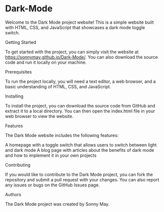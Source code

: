 # Dark-Mode

Welcome to the Dark Mode project website! This is a simple website built with HTML, CSS, and JavaScript that showcases a dark mode toggle switch.

Getting Started

To get started with the project, you can simply visit the website at https://sonnymay.github.io/Dark-Mode/. You can also download the source code and run it locally on your machine.

Prerequisites

To run the project locally, you will need a text editor, a web browser, and a basic understanding of HTML, CSS, and JavaScript.

Installing

To install the project, you can download the source code from GitHub and extract it to a local directory. You can then open the index.html file in your web browser to view the website.

Features

The Dark Mode website includes the following features:

A homepage with a toggle switch that allows users to switch between light and dark mode
A blog page with articles about the benefits of dark mode and how to implement it in your own projects

Contributing

If you would like to contribute to the Dark Mode project, you can fork the repository and submit a pull request with your changes. You can also report any issues or bugs on the GitHub Issues page.

Authors

The Dark Mode project was created by Sonny May.
